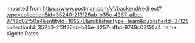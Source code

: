 imported from https://www.postman.com/v1/backend/redirect?type=collection&id=35240-2f3f26ab-b35e-4257-afbc-9749c02f50a4&entityId=169278&publisherType=team&publisherId=37129
collectionId: 35240-2f3f26ab-b35e-4257-afbc-9749c02f50a4
name: Xignite Rates